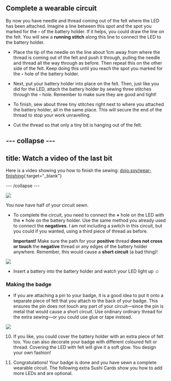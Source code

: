 ## Complete a wearable circuit

By now you have needle and thread coming out of the felt where the LED has been attached. Imagine a line between this spot and the spot you marked for the **-** of the battery holder. If it helps, you could draw the line on the felt. You will sew a **running stitch** along this line to connect the LED to the battery holder. 

+ Place the tip of the needle on the line about 1cm away from where the thread is coming out of the felt and push it through, pulling the needle and thread all the way through as before. Then repeat this on the other side of the felt. Keep doing this until you reach the spot you marked for the **-** hole of the battery holder.

+ Next, put your battery holder into place on the felt. Then, just like you did for the LED, attach the battery holder by sewing three stitches through the **-** hole. Remember to make sure they are good and tight!

+ To finish, sew about three tiny stitches right next to where you attached the battery holder, all in the same place. This will secure the end of the thread to stop your work unravelling.

+ Cut the thread so that only a tiny bit is hanging out of the felt. 
  
--- collapse ---
---
title: Watch a video of the last bit
---

Here is a video showing you how to finish the sewing: [dojo.soy/wear-finishing](http://dojo.soy/wear-finishing){:target="_blank"} 

--- /collapse ---

 ![](/images/tiny_stitches_triple_80_650.png)

You now have half of your circuit sewn. 

+ To complete the circuit, you need to connect the **+** hole on the LED with the **+** hole on the battery holder. Use the same method you already used to connect the **negatives**. I am not including a switch in this circuit, but you could if you wanted, using a third piece of thread as before.

  **Important!** Make sure the path for your **positive** thread **does not cross or touch** the **negative** thread or any edges of the battery holder anywhere. Remember, this would cause a **short circuit** (a bad thing)!

![](/images/sewing_complete_double_100_650.png)
 
+ Insert a battery into the battery holder and watch your LED light up ☺︎

### Making the badge

+ If you are attaching a pin to your badge, it is a good idea to put it onto a separate piece of felt that you attach to the back of your badge. This ensures the pin does not touch any part of your circuit—since the pin is metal that would cause a short circuit. Use ordinary ordinary thread for the extra sewing—or you could use glue or tape instead. 

 ![](/images/badge_back_150_118_650.png) 
 
10. If you like, you could cover the battery holder with an extra piece of felt too. You can also decorate your badge with different coloured felt or thread. Covering the LED with felt will give it a soft glow. You design your own fashion!

11. Congratulations! Your badge is done and you have sewn a complete wearable circuit. The following extra Sushi Cards show you how to add more LEDs and are optional.